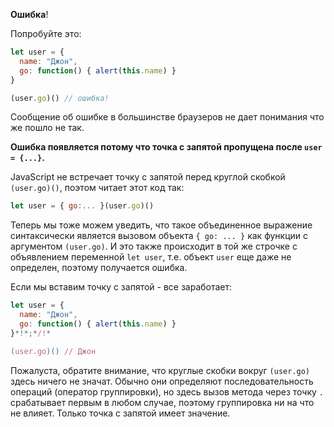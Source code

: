 **Ошибка**!

Попробуйте это:

```js run
let user = {
  name: "Джон",
  go: function() { alert(this.name) }
}

(user.go)() // ошибка!
```

Сообщение об ошибке в большинстве браузеров не дает понимания что же пошло не так.

**Ошибка появляется потому что точка с запятой пропущена после `user = {...}`.**

JavaScript не встречает точку с запятой перед круглой скобкой `(user.go)()`, поэтом читает этот код так:

```js no-beautify
let user = { go:... }(user.go)()
```

Теперь мы тоже можем уведить, что такое объединенное выражение синтаксически является вызовом объекта `{ go: ... }` как функции с аргументом `(user.go)`. И это также происходит в той же строчке с объявлением переменной `let user`, т.е. объект `user` еще даже не определен, поэтому получается ошибка.

Если мы вставим точку с запятой - все заработает:

```js run
let user = {
  name: "Джон",
  go: function() { alert(this.name) }
}*!*;*/!*

(user.go)() // Джон
```

Пожалуста, обратите внимание, что круглые скобки вокруг `(user.go)` здесь ничего не значат. Обычно они определяют последовательность операций (оператор группировки), но здесь вызов метода через точку `.` срабатывает первым в любом случае, поэтому группировка ни на что не влияет. Только точка с запятой имеет значение.






